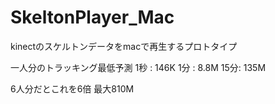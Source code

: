 # SkeltonPlayer_Mac
kinectのスケルトンデータをmacで再生するプロトタイプ

一人分のトラッキング最低予測
1秒 : 146K
1分 : 8.8M
15分: 135M

6人分だとこれを6倍
最大810M
